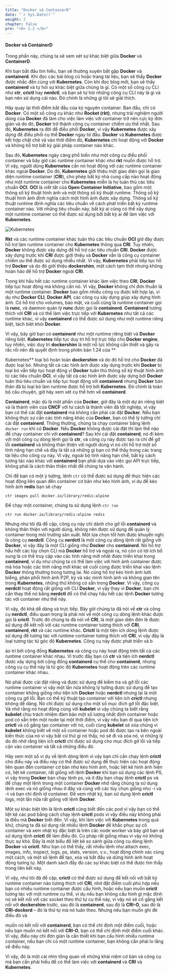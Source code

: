 ```yaml
---
title: "Docker và ContainerD"
date: "`r Sys.Date()`"
weight: 2
chapter: false
pre: "<b> 1.2 </b>"
---
```



#### Docker và ContainerD

Trong phần này, chúng ta sẽ xem xét sự khác biệt giữa **Docker** và **ContainerD**.

Khi bạn bắt đầu tìm hiểu, bạn sẽ thường xuyên bắt gặp **Docker** và **containerd**. Khi đọc các bài blog cũ hoặc trang tài liệu, bạn sẽ thấy **Docker** được nhắc đến cùng với **Kubernetes**. Còn khi đọc blog mới, bạn sẽ thấy **containerd** và tự hỏi sự khác biệt giữa chúng là gì. Có một số công cụ CLI như **ctr**, **crictl** hay **nerdctl**, và bạn sẽ tự hỏi những công cụ CLI này là gì và bạn nên sử dụng cái nào. Đó chính là những gì tôi sẽ giải thích.

Hãy quay lại thời điểm bắt đầu của kỷ nguyên container. Ban đầu, chỉ có **Docker**. Có một số công cụ khác như **Rocket (rkt)**, nhưng trải nghiệm người dùng của **Docker** đã làm cho việc làm việc với container trở nên cực kỳ đơn giản và do đó, **Docker** trở thành công cụ container chiếm ưu thế nhất. Sau đó, **Kubernetes** ra đời để điều phối **Docker**, vì vậy **Kubernetes** được xây dựng để điều phối cụ thể **Docker** ngay từ đầu. **Docker** và **Kubernetes** được kết hợp chặt chẽ và vào thời điểm đó, **Kubernetes** chỉ hoạt động với **Docker** và không hỗ trợ bất kỳ giải pháp container nào khác.

Sau đó, **Kubernetes** ngày càng phổ biến như một công cụ điều phối container và bây giờ các runtime container khác như **rkt** muốn được hỗ trợ. Vì vậy, người dùng **Kubernetes** cần nó hoạt động với các runtime container khác ngoài **Docker**. Do đó, **Kubernetes** giới thiệu một giao diện gọi là giao diện runtime container (**CRI**), cho phép bất kỳ nhà cung cấp nào hoạt động như một runtime container cho **Kubernetes** miễn là họ tuân thủ các tiêu chuẩn **OCI**. **OCI** là viết tắt của **Open Container Initiative**, bao gồm một thông số kỹ thuật hình ảnh và một thông số kỹ thuật runtime. Thông số kỹ thuật hình ảnh định nghĩa cách một hình ảnh được xây dựng. Thông số kỹ thuật runtime định nghĩa các tiêu chuẩn về cách phát triển bất kỳ runtime container nào. Với những tiêu chuẩn này, bất kỳ ai cũng có thể xây dựng một runtime container có thể được sử dụng bởi bất kỳ ai để làm việc với **Kubernetes**.

![Kubernetes](/EKS-Workshop-1/images/4/0003.png?featherlight=false&width=60pc)

**Rkt** và các runtime container khác tuân thủ các tiêu chuẩn **OCI** giờ đây được hỗ trợ làm runtime container cho **Kubernetes** thông qua **CRI**. Tuy nhiên, **Docker** không được xây dựng để hỗ trợ các tiêu chuẩn **CRI**. **Docker** được xây dựng trước khi **CRI** được giới thiệu và **Docker** vẫn là công cụ container chiếm ưu thế được sử dụng nhiều nhất. Vì vậy, **Kubernetes** phải tiếp tục hỗ trợ **Docker** và do đó giới thiệu **dockershim**, một cách tạm thời nhưng không hoàn hảo để hỗ trợ **Docker** ngoài **CRI**.

Trong khi hầu hết các runtime container khác làm việc theo **CRI**, **Docker** tiếp tục hoạt động mà không cần nó. Vì vậy, **Docker** không chỉ đơn thuần là một runtime container. **Docker** bao gồm nhiều công cụ được kết hợp lại, ví dụ như **Docker CLI**, **Docker API**, các công cụ xây dựng giúp xây dựng hình ảnh. Có hỗ trợ cho volumes, bảo mật, và cuối cùng là runtime container gọi là **runc**, và daemon quản lý **runc** được gọi là **containerd**. **Containerd** tương thích với **CRI** và có thể làm việc trực tiếp với **Kubernetes** như tất cả các runtime khác, vì vậy **containerd** có thể được sử dụng như một runtime riêng biệt, tách biệt khỏi **Docker**.

Vì vậy, bây giờ bạn có **containerd** như một runtime riêng biệt và **Docker** riêng biệt. **Kubernetes** tiếp tục duy trì hỗ trợ trực tiếp cho **Docker engine**, tuy nhiên, việc duy trì **dockershim** là một nỗ lực không cần thiết và gây ra rắc rối nên đã quyết định trong phiên bản 1.24 của **

Kubernetes** loại bỏ hoàn toàn **dockershim** và do đó hỗ trợ cho **Docker** đã được loại bỏ. Nhưng tất cả các hình ảnh được xây dựng trước khi **Docker** bị loại bỏ vẫn tiếp tục hoạt động vì **Docker** tuân thủ thông số kỹ thuật hình ảnh từ các tiêu chuẩn **OCI**, vì vậy tất cả các hình ảnh được xây dựng bởi **Docker** tuân thủ tiêu chuẩn và tiếp tục hoạt động với **containerd** nhưng **Docker** bản thân đã bị loại bỏ làm runtime được hỗ trợ bởi **Kubernetes**. Đó chính là toàn bộ câu chuyện, giờ hãy xem xét cụ thể hơn về **containerd**.

**Containerd**, mặc dù là một phần của **Docker**, giờ đây là một dự án riêng biệt và là thành viên của **CNCF** với tư cách là thành viên đã tốt nghiệp, vì vậy bạn có thể cài đặt **containerd** mà không cần phải cài đặt **Docker**. Nếu bạn không thực sự cần các tính năng khác của **Docker**, bạn có thể lý tưởng chỉ cài đặt **containerd**. Thông thường, chúng ta chạy container bằng lệnh `docker run` khi có **Docker**. Nếu **Docker** không được cài đặt thì làm thế nào để chạy container chỉ với **containerd**? Sau khi cài đặt **containerd**, nó đi kèm với một công cụ dòng lệnh gọi là **ctr**, và công cụ này được tạo ra chỉ để gỡ lỗi **containerd** và không thân thiện với người dùng vì nó chỉ hỗ trợ một số tính năng hạn chế và đây là tất cả những gì bạn có thể thấy trong các trang tài liệu cho công cụ này. Vì vậy, ngoài bộ tính năng hạn chế, bất kỳ cách tương tác nào khác với **containerd** bạn phải dựa vào việc gọi API trực tiếp, không phải là cách thân thiện nhất để chúng ta vận hành.

Chỉ để bạn có một ý tưởng, lệnh `ctr` có thể được sử dụng để thực hiện các hoạt động liên quan đến container cơ bản như kéo hình ảnh, ví dụ để kéo hình ảnh **redis** bạn sẽ chạy

```
ctr images pull docker.io/library/redis:alpine
```

Để chạy một container, chúng ta sử dụng lệnh `ctr run`

```
ctr run docker.io/library/redis:alpine redis
```

Nhưng như tôi đã đề cập, công cụ này chỉ dành cho gỡ lỗi **containerd** và không thân thiện với người dùng, không nên được sử dụng để quản lý container trong môi trường sản xuất. Một lựa chọn tốt hơn được khuyến nghị là công cụ **nerdctl**. Công cụ **nerdctl** là một công cụ dòng lệnh rất giống với **Docker**, vì vậy đây là một CLI giống như **Docker** cho **containerd**. Nó hỗ trợ hầu hết các tùy chọn CLI mà **Docker** hỗ trợ và ngoài ra, nó còn có lợi ích bổ sung là có thể truy cập vào các tính năng mới nhất được triển khai trong **containerd**, ví dụ như chúng ta có thể làm việc với hình ảnh container được mã hóa hoặc các tính năng mới khác sẽ cuối cùng được triển khai vào lệnh **Docker** thông thường trong tương lai. Nó cũng hỗ trợ kéo hình ảnh lười biếng, phân phối hình ảnh P2P, ký và xác minh hình ảnh và không gian tên trong **Kubernetes**, những thứ không có sẵn trong **Docker**. Vì vậy, công cụ **nerdctl** hoạt động rất giống với CLI **Docker**, vì vậy thay vì **Docker**, bạn chỉ cần thay thế nó bằng **nerdctl** để có thể chạy hầu hết các lệnh **Docker** tương tác với container như thế này.

Vì vậy, đó khá dễ dàng và trực tiếp. Bây giờ chúng ta đã nói về **ctr** và công cụ **nerdctl**, điều quan trọng là phải nói về một công cụ dòng lệnh khác được gọi là **crictl**. Trước đó chúng ta đã nói về **CRI**, là một giao diện đơn lẻ được sử dụng để kết nối với các runtime container tương thích với **CRI**, **containerd**, **rkt** và các runtime khác. **Crictl** là một tiện ích dòng lệnh được sử dụng để tương tác với runtime container tương thích với **CRI**, vì vậy đây là loại tương tác từ góc độ **Kubernetes**. Công cụ này được phát triển và b

ảo trì bởi cộng đồng **Kubernetes** và công cụ này hoạt động trên tất cả các runtime container khác nhau. Vì trước đây bạn có **ctr** và tiện ích **nerdctl** được xây dựng bởi cộng đồng **containerd** cụ thể cho **containerd**, nhưng công cụ cụ thể này là từ góc độ **Kubernetes** hoạt động trên các runtime container khác nhau.

Nó phải được cài đặt riêng và được sử dụng để kiểm tra và gỡ lỗi các runtime container vì vậy một lần nữa không lý tưởng được sử dụng để tạo container không giống như tiện ích **Docker** hoặc **nerdctl** nhưng lại là một công cụ gỡ lỗi. Bạn có thể kỹ thuật tạo container với tiện ích **crictl** nhưng không dễ dàng. Nó chỉ được sử dụng cho một số mục đích gỡ lỗi đặc biệt. Và nhớ rằng nó hoạt động cùng với **kubelet** vì vậy chúng ta biết rằng **kubelet** chịu trách nhiệm đảm bảo một số lượng nhất định container hoặc pod có sẵn trên một node tại một thời điểm, vì vậy nếu bạn đi qua tiện ích **crictl** và cố gắng tạo container với nó, cuối cùng **kubelet** sẽ xóa chúng vì **kubelet** không biết về một số container hoặc pod đó được tạo ra bên ngoài kiến thức của nó vì vậy bất cứ thứ gì nó thấy, nó sẽ đi và xóa nó, vì những lý do đó nhớ rằng tiện ích **crictl** chỉ được sử dụng cho mục đích gỡ lỗi và tiếp cận vào container và tất cả những điều đó.

Hãy xem một số ví dụ về lệnh dòng lệnh vì vậy bạn chỉ cần chạy lệnh **crictl** cho điều này và điều này có thể được sử dụng để thực hiện các hoạt động liên quan đến container cơ bản như kéo hình ảnh, hoặc liệt kê hình ảnh hiện có, liệt kê container, rất giống với lệnh **Docker** khi bạn sử dụng các lệnh PS, vì vậy trong **Docker** bạn chạy lệnh ps, và ở đây bạn chạy lệnh **crictl** ps và để chạy một lệnh trong một container **Docker** nhớ rằng chúng ta sử dụng lệnh exec và nó giống nhau ở đây và cùng với các tùy chọn giống như -i và -t và bạn chỉ định id container. Để xem nhật ký, bạn sử dụng lệnh **crictl** logs, một lần nữa rất giống với lệnh **Docker**.

Một sự khác biệt lớn là lệnh **crictl** cũng biết đến các pod vì vậy bạn có thể liệt kê các pod bằng cách chạy lệnh **crictl** pods vì vậy điều này không phải là điều mà **Docker** biết đến. Vì vậy, khi làm việc với **Kubernetes** trong quá khứ, chúng ta đã sử dụng rất nhiều lệnh **Docker** để khắc phục sự cố container và xem nhật ký đặc biệt là trên các node worker và bây giờ bạn sẽ sử dụng lệnh **crictl** để làm điều đó. Cú pháp rất giống nhau vì vậy nó không thực sự khó. Đây là một biểu đồ liệt kê so sánh giữa công cụ dòng lệnh **Docker** và **crictl**. Như bạn có thể thấy, rất nhiều lệnh như attach exec, images, info, inspect, logs, ps, stats, version, v.v., hoạt động chính xác cùng một cách, và một số lệnh để tạo, xóa và bắt đầu và dừng hình ảnh hoạt động tương tự. Một danh sách đầy đủ các sự khác biệt có thể được tìm thấy trong liên kết này.

Vì vậy, như tôi đã đề cập, **crictl** có thể được sử dụng để kết nối với bất kỳ runtime container nào tương thích với **CRI**, nhớ đặt điểm cuối phù hợp nếu bạn có nhiều runtime container được cấu hình, hoặc nếu bạn muốn **crictl** tương tác với một runtime cụ thể, ví dụ nếu bạn không cấu hình gì mặc định nó sẽ kết nối với các socket theo thứ tự cụ thể này, vì vậy nó sẽ cố gắng kết nối với **dockershim** trước, sau đó là **containerd**, sau đó là **CRI-O**, sau đó là **CRI-dockerd** – đó là thứ tự mà nó tuân theo. Nhưng nếu bạn muốn ghi đè điều đó và

 muốn nó kết nối với **containerd**, bạn có thể chỉ định một điểm cuối, hoặc nếu bạn muốn nó kết nối với **CRI-O**, bạn có thể chỉ định một điểm cuối khác. Vì vậy, điều này chỉ đơn giản là cần thiết khi bạn cấu hình nhiều runtime container, nếu bạn chỉ có một runtime container, bạn không cần phải lo lắng về điều này.

Vì vậy, đó là một cái nhìn tổng quan về những khái niệm cơ bản và công cụ mà bạn cần phải hiểu để có thể làm việc với **containerd** và **CRI** và **Kubernetes**.